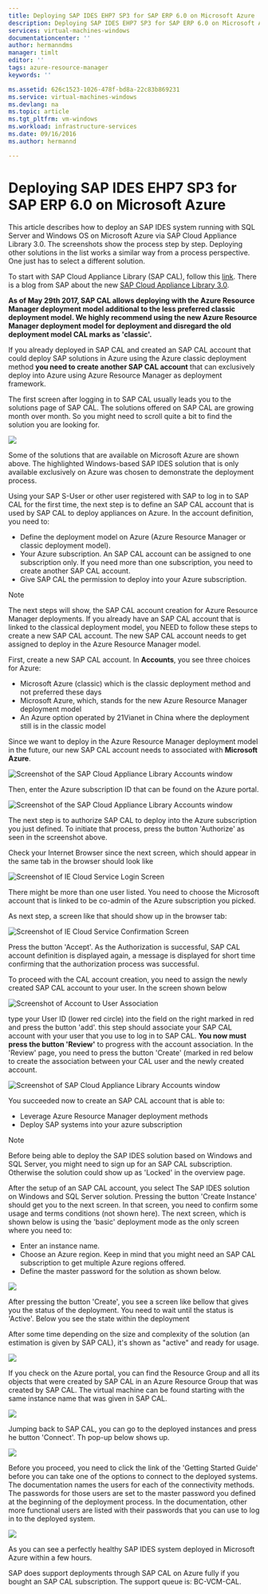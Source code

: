 ```yaml
---
title: Deploying SAP IDES EHP7 SP3 for SAP ERP 6.0 on Microsoft Azure | Microsoft Docs
description: Deploying SAP IDES EHP7 SP3 for SAP ERP 6.0 on Microsoft Azure
services: virtual-machines-windows
documentationcenter: ''
author: hermanndms
manager: timlt
editor: ''
tags: azure-resource-manager
keywords: ''

ms.assetid: 626c1523-1026-478f-bd8a-22c83b869231
ms.service: virtual-machines-windows
ms.devlang: na
ms.topic: article
ms.tgt_pltfrm: vm-windows
ms.workload: infrastructure-services
ms.date: 09/16/2016
ms.author: hermannd

---
```

# Deploying SAP IDES EHP7 SP3 for SAP ERP 6.0 on Microsoft Azure
This article describes how to deploy an SAP IDES system running with SQL Server and Windows OS on Microsoft Azure via SAP Cloud Appliance Library 3.0. The screenshots show the process step by step. Deploying other solutions in the list works a similar way from a process perspective. One just has to select a different solution.

To start with SAP Cloud Appliance Library (SAP CAL), follow this [link](https://cal.sap.com/). There is a blog from SAP about 
the new [SAP Cloud Appliance Library 3.0](http://scn.sap.com/community/cloud-appliance-library/blog/2016/05/27/sap-cloud-appliance-library-30-came-with-a-new-user-experience). 

**As of May 29th 2017, SAP CAL allows deploying with the Azure Resource Manager deployment model additional to the less preferred classic deployment model. We highly recommend using the new Azure Resource Manager deployment model for deployment and disregard the old deployment model CAL marks as 'classic'.**

If you already deployed in SAP CAL and created an SAP CAL account that could deploy SAP solutions in Azure using the Azure classic deployment method **you need to create another SAP CAL account** that can exclusively deploy into Azure using Azure Resource Manager as deployment framework.

The first screen after logging in to SAP CAL usually leads you to the solutions page of SAP CAL. The solutions offered on SAP CAL are growing month over month. So you might need to scroll quite a bit to find the solution you are looking for.

![](./media/sap-cal-ides-erp6-ehp7-sp3-sql/ides-pic1.jpg)

Some of the solutions that are available on Microsoft Azure are shown above. The highlighted
Windows-based SAP IDES solution that is only available exclusively on Azure was chosen to demonstrate the deployment process.

Using your SAP S-User or other user registered with SAP to log in to SAP CAL for the first time, the next step is to define an SAP CAL account that is used by SAP CAL to deploy appliances on Azure. In the account definition, you need to:

- Define the deployment model on Azure (Azure Resource Manager or classic deployment model).
- Your Azure subscription. An SAP CAL account can be assigned to one subscription only. If you need more than one subscription, you need to create another SAP CAL account.
- Give SAP CAL the permission to deploy into your Azure subscription.

> [!NOTE]
The next steps will show, the SAP CAL account creation for Azure Resource Manager deployments. If you already have an SAP CAL account that is linked to the classical deployment model, you NEED to follow these steps to create a new SAP CAL account. The new SAP CAL account needs to get assigned to deploy in the Azure Resource Manager model.

First, create a new SAP CAL account. In **Accounts**, you see three choices for Azure: 

- Microsoft Azure (classic) which is the classic deployment method and not preferred these days
- Microsoft Azure, which, stands for the new Azure Resource Manager deployment model
- An Azure option operated by 21Vianet in China where the deployment still is in the classic model

Since we want to deploy in the Azure Resource Manager deployment model in the future, our new SAP CAL account needs to associated with **Microsoft Azure**.

![Screenshot of the SAP Cloud Appliance Library Accounts window](media/sap-cal-ides-erp6-ehp7-sp3-sql/s4h-pic-2a.PNG)

Then, enter the Azure subscription ID that can be found on the Azure portal. 

![Screenshot of the SAP Cloud Appliance Library Accounts window](./media/sap-cal-ides-erp6-ehp7-sp3-sql/s4h-pic3c.png)

The next step is to authorize SAP CAL to deploy into the Azure subscription you just defined. To initiate that process, press the button 'Authorize' as seen in the screenshot above.

Check your Internet Browser since the next screen, which should appear in the same tab in the browser should look like

![Screenshot of IE Cloud Service Login Screen](./media/sap-cal-ides-erp6-ehp7-sp3-sql/s4h-pic4c.png)

There might be more than one user listed. You need to choose the Microsoft account that is linked to be co-admin of the Azure subscription you picked.

As next step, a screen like that should show up in the browser tab:

![Screenshot of IE Cloud Service Confirmation Screen](./media/sap-cal-ides-erp6-ehp7-sp3-sql/s4h-pic5a.png)

Press the button 'Accept'. As the Authorization is successful, SAP CAL account definition is displayed again, a message is displayed for short time confirming that the authorization process was successful.

To proceed with the CAL account creation, you need to assign the newly created SAP CAL account to your user. In the screen shown below

![Screenshot of Account to User Association](./media/sap-cal-ides-erp6-ehp7-sp3-sql/s4h-pic8a.png)

type your User ID (lower red circle) into the field on the right marked in red and press the button 'add'. this step should associate your SAP CAL account with your user that you use to log in to SAP CAL. **You now must press the button 'Review'** to progress with the account association. In the 'Review' page, you need to press the button 'Create' (marked in red below to create the association between your CAL user and the newly created account.

![Screenshot of SAP Cloud Appliance Library Accounts window](./media/sap-cal-ides-erp6-ehp7-sp3-sql/s4h-pic9b.png)

You succeeded now to create an SAP CAL account that is able to:

- Leverage Azure Resource Manager deployment methods
- Deploy SAP systems into your azure subscription


> [!NOTE]
Before being able to deploy the SAP IDES solution based on Windows and SQL Server, you might need to sign up for an SAP CAL subscription. Otherwise the solution could show up as 'Locked' in the overview page.


After the setup of an SAP CAL account, you select The SAP IDES solution on Windows and SQL Server solution. Pressing the button 'Create Instance' should get you to the next screen. In that screen, you need to confirm some usage and terms conditions (not shown here). The next screen, which is shown below is using the 'basic' deployment mode as the only screen where you need to:
- Enter an instance name.
- Choose an Azure region. Keep in mind that you might need an SAP CAL subscription to get multiple Azure regions offered.
-  Define the master password for the solution as shown below.

![](./media/sap-cal-ides-erp6-ehp7-sp3-sql/ides-pic10a.png)

After pressing the button 'Create', you see a screen like bellow that gives you the status of the deployment. You need to wait until the status is 'Active'. Below you see the state within the deployment

After some time depending on the size and complexity of the solution (an estimation is given by SAP CAL), it's shown as "active" and ready for usage. 

![](./media/sap-cal-ides-erp6-ehp7-sp3-sql/ides-pic12a.png)

If you check on the Azure portal, you can find the Resource Group and all its objects that were created by SAP CAL in an Azure Resource Group that was created by SAP CAL. The virtual machine can be found starting with the same instance name that was given in SAP CAL.

![](./media/sap-cal-ides-erp6-ehp7-sp3-sql/ides_resource_group.png)

Jumping back to SAP CAL, you can go to the deployed instances and press he button 'Connect'. Th pop-up below shows up. 

![](./media/sap-cal-ides-erp6-ehp7-sp3-sql/ides-pic14a.png)


Before you proceed, you need to click the link of the 'Getting Started Guide' before you can take one of the options to connect to the deployed systems. The documentation names the users for each of the connectivity methods. The passwords for those users are set to the master password you defined at the beginning of the deployment process. In the documentation, other more functional users are listed with their passwords that you can use to log in to the deployed system.

![](./media/sap-cal-ides-erp6-ehp7-sp3-sql/ides-pic15.jpg)

As you can see a perfectly healthy SAP IDES system deployed in Microsoft Azure within a few hours.

SAP does support deployments through SAP CAL on Azure fully if you bought an SAP CAL subscription. The support queue is: BC-VCM-CAL.

